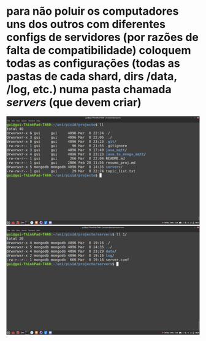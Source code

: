 # para não poluir os computadores uns dos outros com diferentes configs de servidores (por razões de falta de compatibilidade) coloquem todas as configurações (todas as pastas de cada shard, dirs /data, /log, etc.) numa pasta chamada *servers* (que devem criar)
![dir final](https://raw.githubusercontent.com/guimmn2/pisid/main/servers.png)
![dir de um dos servers](https://raw.githubusercontent.com/guimmn2/pisid/main/server_ex.png)
